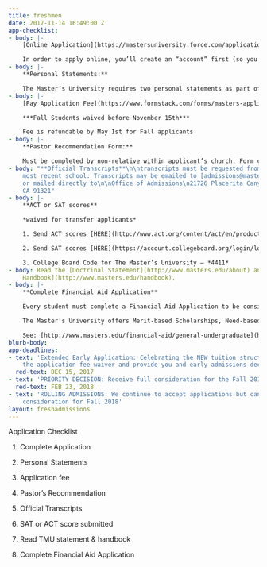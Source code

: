 ```yaml
---
title: freshmen
date: 2017-11-14 16:49:00 Z
app-checklist:
- body: |-
    [Online Application](https://mastersuniversity.force.com/application/TX_SiteLogin?startURL=%2Fapplication%2FTargetX_Portal__PB):

    In order to apply online, you’ll create an “account” first (so you can save and return to your application), before being able to complete the various sections of the online application. Once an application is submitted, the applicant cannot go back and change the application.
- body: |-
    **Personal Statements:**

    The Master’s University requires two personal statements as part of the application (approx. 300-500 words each), so plan accordingly.
- body: |-
    [Pay Application Fee](https://www.formstack.com/forms/masters-application_fee_credit_card_processing)

    ***Fall Students waived before November 15th***

    Fee is refundable by May 1st for Fall applicants
- body: |-
    **Pastor Recommendation Form:**

    Must be completed by non-relative within applicant’s church. Form can be filled out by Head Pastor, Associate Pastor, Youth Pastor, or Elder. Form can be sent directly to pastor from application by inputting the pastor’s email address when requested, otherwise it is the applicants responsibility to email their pastor the link to the form.
- body: "**Official Transcripts**\n\ntranscripts must be requested from current or
    most recent school. Transcripts may be emailed to [admissions@masters.edu](mailto:admissions@masters.edu)
    or mailed directly to\n\nOffice of Admissions\n21726 Placerita Canyon Rd., \nNewhall,
    CA 91321"
- body: |-
    **ACT or SAT scores**

    *waived for transfer applicants*

    1. Send ACT scores [HERE](http://www.act.org/content/act/en/products-and-services/the-act/your-scores/send-your-scores.html)

    2. Send SAT scores [HERE](https://account.collegeboard.org/login/login?idp=ECL&appId=115&DURL=https%3A//nsat.collegeboard.org/satweb/login.jsp&affiliateId=aru%7Canypage&bannerId=ht%7Cnsat-send)

    3. College Board Code for The Master’s University – *4411*
- body: Read the [Doctrinal Statement](http://www.masters.edu/about) and [Student
    Handbook](http://www.masters.edu/handbook).
- body: |-
    **Complete Financial Aid Application**

    Every student must complete a Financial Aid Application to be considered for any financial aid (including Music, Athletics and outside scholarships).

    The Master's University offers Merit-based Scholarships, Need-based Grants, and Federal/State Aid. All Institutional aid is awarded up to 4 years/8 semesters. All institutional aid is evenly disbursed between the two semesters.

    See: [http://www.masters.edu/financial-aid/general-undergraduate](http://www.masters.edu/financial-aid/general-undergraduate)
blurb-body: 
app-deadlines:
- text: 'Extended Early Application: Celebrating the NEW tuition structure, we extend
    the application fee waiver and provide you and early admissions decision.'
  red-text: DEC 15, 2017
- text: 'PRIORITY DECISION: Receive full consideration for the Fall 2018 semester'
  red-text: FEB 23, 2018
- text: 'ROLLING ADMISSIONS: We continue to accept applications but cannot guarantee
    consideration for Fall 2018'
layout: freshadmissions
---
```


Application Checklist

1. Complete Application

2. Personal Statements

3. Application fee

4. Pastor’s Recommendation

5. Official Transcripts

6. SAT or ACT score submitted

7. Read TMU statement & handbook

8. Complete Financial Aid Application
